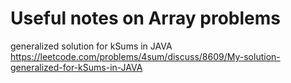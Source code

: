 # Useful notes on Array problems

generalized solution for kSums in JAVA
https://leetcode.com/problems/4sum/discuss/8609/My-solution-generalized-for-kSums-in-JAVA
